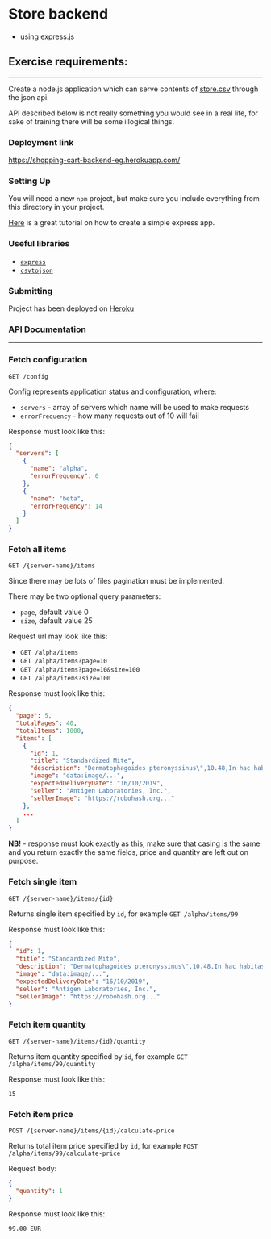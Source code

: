 # Store backend
- using express.js

## Exercise requirements:
---

Create a node.js application which can serve contents of [store.csv](./store.csv) through the json api.

API described below is not really something you would see in a real life, for sake of training there will be some illogical things.  

### Deployment link

https://shopping-cart-backend-eg.herokuapp.com/

### Setting Up

You will need a new `npm` project, but make sure you include everything from this directory in your project.

[Here](https://dev.to/asciidev/testing-a-nodeexpress-application-with-mocha--chai-4lho) is a great tutorial on how to create a simple express app.

### Useful libraries

 - [`express`](https://www.npmjs.com/package/express)
 - [`csvtojson`](https://www.npmjs.com/package/csvtojson)

### Submitting

Project has been deployed on [Heroku](https://store-nodejs-backend.herokuapp.com/)

### API Documentation
---

### Fetch configuration

`GET /config`

Config represents application status and configuration, where:

 - `servers` - array of servers which name will be used to make requests
 - `errorFrequency` - how many requests out of 10 will fail

Response must look like this:

```json
{
  "servers": [
    {
      "name": "alpha",
      "errorFrequency": 0
    },
    {
      "name": "beta",
      "errorFrequency": 14
    }
  ]
}
```

### Fetch all items

`GET /{server-name}/items`

Since there may be lots of files pagination must be implemented.

There may be two optional query parameters:

 - `page`, default value 0
 - `size`, default value 25

Request url may look like this:

 - `GET /alpha/items`
 - `GET /alpha/items?page=10`
 - `GET /alpha/items?page=10&size=100`
 - `GET /alpha/items?size=100`

Response must look like this:

```json
{
  "page": 5,
  "totalPages": 40,
  "totalItems": 1000,
  "items": [
    {
      "id": 1,
      "title": "Standardized Mite",
      "description": "Dermatophagoides pteronyssinus\",10.48,In hac habitasse platea dictumst. Etiam faucibus cursus urna.",
      "image": "data:image/...",
      "expectedDeliveryDate": "16/10/2019",
      "seller": "Antigen Laboratories, Inc.",
      "sellerImage": "https://robohash.org..."
    },
    ...
  ]
}
``` 

**NB!** - response must look exactly as this, make sure that casing is the same and you return exactly the same fields, price and quantity are left out on purpose.

### Fetch single item

`GET /{server-name}/items/{id}`

Returns single item specified by `id`, for example `GET /alpha/items/99`

Response must look like this:

```json
{
  "id": 1,
  "title": "Standardized Mite",
  "description": "Dermatophagoides pteronyssinus\",10.48,In hac habitasse platea dictumst. Etiam faucibus cursus urna.",
  "image": "data:image/...",
  "expectedDeliveryDate": "16/10/2019",
  "seller": "Antigen Laboratories, Inc.",
  "sellerImage": "https://robohash.org..."
}
```

### Fetch item quantity

`GET /{server-name}/items/{id}/quantity`

Returns item quantity specified by `id`, for example `GET /alpha/items/99/quantity`

Response must look like this:

```
15
```

### Fetch item price

`POST /{server-name}/items/{id}/calculate-price`

Returns total item price specified by `id`, for example `POST /alpha/items/99/calculate-price`

Request body:
```json
{
  "quantity": 1
}
```

Response must look like this:

```
99.00 EUR
```
